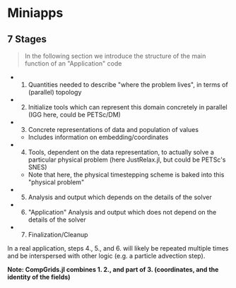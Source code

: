 # Miniapps


## 7 Stages

> In the following section we introduce the structure of the main function of an "Application" code

- 1. Quantities needed to describe "where the problem lives", in terms of (parallel) topology

- 2. Initialize tools which can represent this domain concretely in parallel (IGG here, could be PETSc/DM)

- 3. Concrete representations of data and population of values
   - Includes information on embedding/coordinates

- 4. Tools, dependent on the data representation, to actually solve a particular physical problem (here JustRelax.jl, but could be PETSc's SNES)
    - Note that here, the physical timestepping scheme is baked into this "physical problem"

- 5. Analysis and output which depends on the details of the solver

- 6. "Application" Analysis and output which does not depend on the details of the solver

- 7. Finalization/Cleanup


In a real application, steps 4., 5., and 6. will likely be repeated multiple times and be interspersed with other logic (e.g. a particle advection step).


**Note: CompGrids.jl combines 1. 2., and part of 3. (coordinates, and the identity of the fields)**
